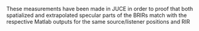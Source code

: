 These measurements have been made in JUCE in order to proof that both spatialized and extrapolated specular parts of the BRIRs match with the respective Matlab outputs for the same source/listener positions and RIR
